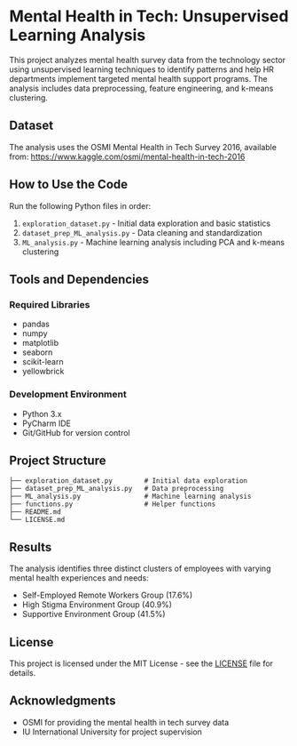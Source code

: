 # Mental Health in Tech: Unsupervised Learning Analysis

This project analyzes mental health survey data from the technology sector using unsupervised learning techniques to identify patterns and help HR departments implement targeted mental health support programs. The analysis includes data preprocessing, feature engineering, and k-means clustering.

## Dataset

The analysis uses the OSMI Mental Health in Tech Survey 2016, available from:
https://www.kaggle.com/osmi/mental-health-in-tech-2016

## How to Use the Code

Run the following Python files in order:

1. `exploration_dataset.py` - Initial data exploration and basic statistics
2. `dataset_prep_ML_analysis.py` - Data cleaning and standardization
3. `ML_analysis.py` - Machine learning analysis including PCA and k-means clustering

## Tools and Dependencies

### Required Libraries
- pandas
- numpy
- matplotlib
- seaborn
- scikit-learn
- yellowbrick

### Development Environment
- Python 3.x
- PyCharm IDE
- Git/GitHub for version control

## Project Structure
```
├── exploration_dataset.py        # Initial data exploration
├── dataset_prep_ML_analysis.py   # Data preprocessing
├── ML_analysis.py                # Machine learning analysis
├── functions.py                  # Helper functions
├── README.md
└── LICENSE.md
```

## Results

The analysis identifies three distinct clusters of employees with varying mental health experiences and needs:
- Self-Employed Remote Workers Group (17.6%)
- High Stigma Environment Group (40.9%)
- Supportive Environment Group (41.5%)

## License

This project is licensed under the MIT License - see the [LICENSE](LICENSE) file for details.

## Acknowledgments

- OSMI for providing the mental health in tech survey data
- IU International University for project supervision